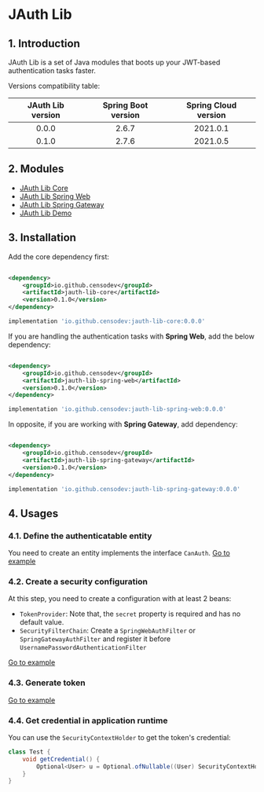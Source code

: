 # JAuth Lib

## 1. Introduction

JAuth Lib is a set of Java modules that boots up your JWT-based authentication tasks faster.

Versions compatibility table:

| JAuth Lib version | Spring Boot version | Spring Cloud version |
|:-----------------:|:-------------------:|:--------------------:|
|       0.0.0       |        2.6.7        |       2021.0.1       |
|       0.1.0       |        2.7.6        |       2021.0.5       |

## 2. Modules

* [JAuth Lib Core](./jauth-lib-core)
* [JAuth Lib Spring Web](./jauth-lib-spring-web)
* [JAuth Lib Spring Gateway](./jauth-lib-spring-gateway)
* [JAuth Lib Demo](./jauth-lib-demo)

## 3. Installation

Add the core dependency first:

```xml

<dependency>
    <groupId>io.github.censodev</groupId>
    <artifactId>jauth-lib-core</artifactId>
    <version>0.1.0</version>
</dependency>
```

```groovy
implementation 'io.github.censodev:jauth-lib-core:0.0.0'
```

If you are handling the authentication tasks with **Spring Web**, add the below dependency:

```xml

<dependency>
    <groupId>io.github.censodev</groupId>
    <artifactId>jauth-lib-spring-web</artifactId>
    <version>0.1.0</version>
</dependency>
```

```groovy
implementation 'io.github.censodev:jauth-lib-spring-web:0.0.0'
```

In opposite, if you are working with **Spring Gateway**, add dependency:

```xml

<dependency>
    <groupId>io.github.censodev</groupId>
    <artifactId>jauth-lib-spring-gateway</artifactId>
    <version>0.1.0</version>
</dependency>
```

```groovy
implementation 'io.github.censodev:jauth-lib-spring-gateway:0.0.0'
```

## 4. Usages

### 4.1. Define the authenticatable entity

You need to create an entity implements the interface ```CanAuth```.
[Go to example](./jauth-lib-demo/src/main/java/io/github/censodev/jauthlibdemo/User.java)

### 4.2. Create a security configuration

At this step, you need to create a configuration with at least 2 beans:

* ```TokenProvider```: Note that, the ```secret``` property is required and has no default value.
* ```SecurityFilterChain```: Create a ```SpringWebAuthFilter``` or ```SpringGatewayAuthFilter``` and register it
  before ```UsernamePasswordAuthenticationFilter```

[Go to example](./jauth-lib-demo/src/main/java/io/github/censodev/jauthlibdemo/SecurityConfig.java)

### 4.3. Generate token

[Go to example](./jauth-lib-demo/src/main/java/io/github/censodev/jauthlibdemo/AuthServiceImpl.java)

### 4.4. Get credential in application runtime

You can use the ```SecurityContextHolder``` to get the token's credential:

```java
class Test {
    void getCredential() {
        Optional<User> u = Optional.ofNullable((User) SecurityContextHolder.getContext().getAuthentication().getCredential());
    }
}
```